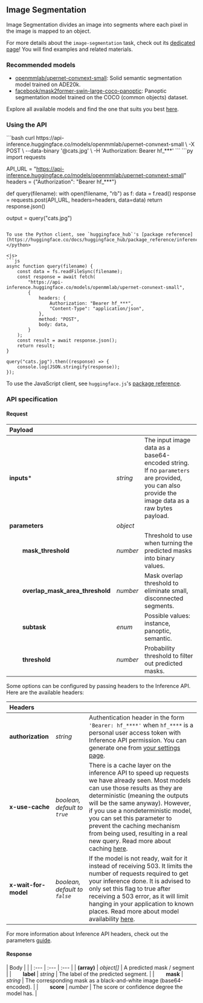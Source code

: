<!---
This markdown file has been generated from a script. Please do not edit it directly.
For more details, check out:
- the `generate.ts` script: https://github.com/huggingface/hub-docs/blob/main/scripts/api-inference/scripts/generate.ts
- the task template defining the sections in the page: https://github.com/huggingface/hub-docs/tree/main/scripts/api-inference/templates/task/image-segmentation.handlebars
- the input jsonschema specifications used to generate the input markdown table: https://github.com/huggingface/huggingface.js/blob/main/packages/tasks/src/tasks/image-segmentation/spec/input.json
- the output jsonschema specifications used to generate the output markdown table: https://github.com/huggingface/huggingface.js/blob/main/packages/tasks/src/tasks/image-segmentation/spec/output.json
- the snippets used to generate the example:
  - curl: https://github.com/huggingface/huggingface.js/blob/main/packages/tasks/src/snippets/curl.ts
  - python: https://github.com/huggingface/huggingface.js/blob/main/packages/tasks/src/snippets/python.ts
  - javascript: https://github.com/huggingface/huggingface.js/blob/main/packages/tasks/src/snippets/js.ts
- the "tasks" content for recommended models: https://huggingface.co/api/tasks
--->

## Image Segmentation

Image Segmentation divides an image into segments where each pixel in the image is mapped to an object.

<Tip>

For more details about the `image-segmentation` task, check out its [dedicated page](https://huggingface.co/tasks/image-segmentation)! You will find examples and related materials.

</Tip>

### Recommended models

- [openmmlab/upernet-convnext-small](https://huggingface.co/openmmlab/upernet-convnext-small): Solid semantic segmentation model trained on ADE20k.
- [facebook/mask2former-swin-large-coco-panoptic](https://huggingface.co/facebook/mask2former-swin-large-coco-panoptic): Panoptic segmentation model trained on the COCO (common objects) dataset.

Explore all available models and find the one that suits you best [here](https://huggingface.co/models?inference=warm&pipeline_tag=image-segmentation&sort=trending).

### Using the API


<inferencesnippet>

<curl>
```bash
curl https://api-inference.huggingface.co/models/openmmlab/upernet-convnext-small \
	-X POST \
	--data-binary '@cats.jpg' \
	-H 'Authorization: Bearer hf_***'
```
</curl>

<python>
```py
import requests

API_URL = "https://api-inference.huggingface.co/models/openmmlab/upernet-convnext-small"
headers = {"Authorization": "Bearer hf_***"}

def query(filename):
    with open(filename, "rb") as f:
        data = f.read()
    response = requests.post(API_URL, headers=headers, data=data)
    return response.json()

output = query("cats.jpg")
```

To use the Python client, see `huggingface_hub`'s [package reference](https://huggingface.co/docs/huggingface_hub/package_reference/inference_client#huggingface_hub.InferenceClient.image_segmentation).
</python>

<js>
```js
async function query(filename) {
	const data = fs.readFileSync(filename);
	const response = await fetch(
		"https://api-inference.huggingface.co/models/openmmlab/upernet-convnext-small",
		{
			headers: {
				Authorization: "Bearer hf_***",
				"Content-Type": "application/json",
			},
			method: "POST",
			body: data,
		}
	);
	const result = await response.json();
	return result;
}

query("cats.jpg").then((response) => {
	console.log(JSON.stringify(response));
});
```

To use the JavaScript client, see `huggingface.js`'s [package reference](https://huggingface.co/docs/huggingface.js/inference/classes/HfInference#imagesegmentation).
</js>

</inferencesnippet>



### API specification

#### Request

| Payload |  |  |
| :--- | :--- | :--- |
| **inputs*** | _string_ | The input image data as a base64-encoded string. If no `parameters` are provided, you can also provide the image data as a raw bytes payload. |
| **parameters** | _object_ |  |
| **&nbsp;&nbsp;&nbsp;&nbsp;&nbsp;&nbsp;&nbsp;&nbsp;mask_threshold** | _number_ | Threshold to use when turning the predicted masks into binary values. |
| **&nbsp;&nbsp;&nbsp;&nbsp;&nbsp;&nbsp;&nbsp;&nbsp;overlap_mask_area_threshold** | _number_ | Mask overlap threshold to eliminate small, disconnected segments. |
| **&nbsp;&nbsp;&nbsp;&nbsp;&nbsp;&nbsp;&nbsp;&nbsp;subtask** | _enum_ | Possible values: instance, panoptic, semantic. |
| **&nbsp;&nbsp;&nbsp;&nbsp;&nbsp;&nbsp;&nbsp;&nbsp;threshold** | _number_ | Probability threshold to filter out predicted masks. |


Some options can be configured by passing headers to the Inference API. Here are the available headers:

| Headers |   |    |
| :--- | :--- | :--- |
| **authorization** | _string_ | Authentication header in the form `'Bearer: hf_****'` when `hf_****` is a personal user access token with Inference API permission. You can generate one from [your settings page](https://huggingface.co/settings/tokens). |
| **x-use-cache** | _boolean, default to `true`_ | There is a cache layer on the inference API to speed up requests we have already seen. Most models can use those results as they are deterministic (meaning the outputs will be the same anyway). However, if you use a nondeterministic model, you can set this parameter to prevent the caching mechanism from being used, resulting in a real new query. Read more about caching [here](../parameters#caching]). |
| **x-wait-for-model** | _boolean, default to `false`_ | If the model is not ready, wait for it instead of receiving 503. It limits the number of requests required to get your inference done. It is advised to only set this flag to true after receiving a 503 error, as it will limit hanging in your application to known places. Read more about model availability [here](../overview#eligibility]). |

For more information about Inference API headers, check out the parameters [guide](../parameters).

#### Response

| Body |  |
| :--- | :--- | :--- |
| **(array)** | _object[]_ | A predicted mask / segment |
| **&nbsp;&nbsp;&nbsp;&nbsp;&nbsp;&nbsp;&nbsp;&nbsp;label** | _string_ | The label of the predicted segment. |
| **&nbsp;&nbsp;&nbsp;&nbsp;&nbsp;&nbsp;&nbsp;&nbsp;mask** | _string_ | The corresponding mask as a black-and-white image (base64-encoded). |
| **&nbsp;&nbsp;&nbsp;&nbsp;&nbsp;&nbsp;&nbsp;&nbsp;score** | _number_ | The score or confidence degree the model has. |


